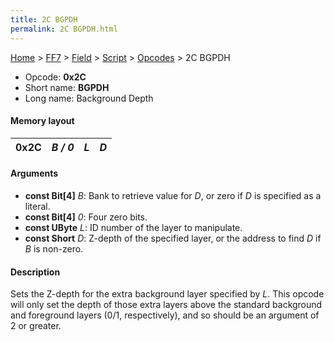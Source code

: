```yaml
---
title: 2C BGPDH
permalink: 2C BGPDH.html
---
```


[Home](../../../../Main%20Page.md) > [FF7](../../../../FF7.md) > [Field](../../../Field.md) > [Script](../../Script.md) > [Opcodes](../Opcodes.md) > 2C BGPDH

-   Opcode: **0x2C**
-   Short name: **BGPDH**
-   Long name: Background Depth

#### Memory layout

| 0x2C | *B / 0* | *L* | *D* |
|------|---------|-----|-----|

#### Arguments

-   **const Bit\[4\]** *B*: Bank to retrieve value for *D*, or zero if
    *D* is specified as a literal.
-   **const Bit\[4\]** *0*: Four zero bits.
-   **const UByte** *L*: ID number of the layer to manipulate.
-   **const Short** *D*: Z-depth of the specified layer, or the address
    to find *D* if *B* is non-zero.

#### Description

Sets the Z-depth for the extra background layer specified by *L*. This
opcode will only set the depth of those extra layers above the standard
background and foreground layers (0/1, respectively), and so should be
an argument of 2 or greater.
